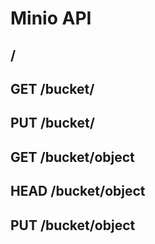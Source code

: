# Minio API

## /

## GET /bucket/

## PUT /bucket/

## GET /bucket/object

## HEAD /bucket/object

## PUT /bucket/object

